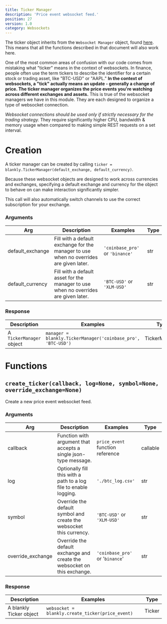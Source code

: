 ```yaml
---
title: Ticker Manager
description: 'Price event websocket feed.'
position: 27
version: 1.0
category: Websockets
---
```


The ticker object inherits from the `Websocket Manager` object, found [here](/websockets/websocket_manager). This means that all the functions described in that document will also work here.

One of the most common areas of confusion with our code comes from mistaking what "ticker" means in the context of websockets. 
In finance, people often use the term tickers to describe the identifier for a certain stock or trading asset, like "BTC-USD" or "AAPL."
**In the context of websockets, a "tick" actually means an update - generally a change of price. The ticker manager organizes the price events you're watching across different exchanges and assets.**
This is true of the websocket managers we have in this module. They are each designed to organize a type of websocket connection.

*Websocket connections should be used only if strictly necessary for the trading strategy.* They require significantly higher CPU, bandwidth & memory usage when compared to making simple REST requests on a set interval.

# Creation

A ticker manager can be created by calling `ticker = blankly.TickerManager(default_exchange, default_currency)`.

Because these websocket objects are designed to work across currencies and exchanges, specifying a default exchange and currency for the object to behave on can make interaction significantly simpler.

This call will also automatically switch channels to use the correct subscription for your exchange.

### Arguments

| Arg              | Description                                                  | Examples                        | Type |
| ---------------- | ------------------------------------------------------------ | ------------------------------- | ---- |
| default_exchange | Fill with a default exchange for the manager to use when no overrides are given later. | `'coinbase_pro'` or `'binance'` | str  |
| default_currency | Fill with a default asset for the manager to use when no overrides are given later. | `'BTC-USD'` or `'XLM-USD'`      | str  |

### Response

| Description              | Examples                                                     | Type          |
| ------------------------ | ------------------------------------------------------------ | ------------- |
| A `TickerManager` object | `manager = blankly.TickerManager('coinbase_pro', 'BTC-USD')` | TickerManager |

# Functions

## `create_ticker(callback, log=None, symbol=None, override_exchange=None)`

Create a new price event websocket feed.

### Arguments

| Arg               | Description                                                  | Examples                         | Type     |
| ----------------- | ------------------------------------------------------------ | -------------------------------- | -------- |
| callback          | Function with argument that accepts a single json-type message. | `price_event` function reference | callable |
| log               | Optionally fill this with a path to a log file to enable logging. | `'./btc_log.csv'`                | str      |
| symbol            | Override the default symbol and create the websocket this currency. | `'BTC-USD'` or `'XLM-USD'`       | str      |
| override_exchange | Override the default exchange and create the websocket on this exchange. | `'coinbase_pro'` or '`binance`'  | str      |

### Response

| Description             | Examples                                         | Type   |
| ----------------------- | ------------------------------------------------ | ------ |
| A blankly Ticker object | `websocket = blankly.create_ticker(price_event)` | Ticker |

